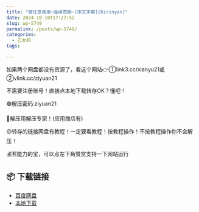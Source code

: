 ```yaml
---
title: "被任意使用~连续蒿朝~[中文字幕][Kirinyan]"
date: 2024-10-10T17:27:52
slug: wp-5749
permalink: /posts/wp-5749/
categories:
  - 乙女抓
tags:

---
```


如果两个网盘都没有资源了，看这个网站👉①link3.cc/xianyu21或②vlink.cc/ziyuan21

不需要注册账号！直接点本地下载转存OK？懂吧！

🟢解压密码:ziyuan21

🔵解压用解压专家！(应用商店有)

🟡转存的链接网盘有教程！一定要看教程！按教程操作！不按教程操作你不会解压！

💰🈶能力的宝，可以点左下角赞赏支持一下网站运行

## 📦 下载链接
- [百度网盘](https://blziyuan21.com/pay-download/5749?key=79cb9c6015&down_id=0)
- [本地下载](https://blziyuan21.com/pay-download/5749?key=79cb9c6015&down_id=1)

